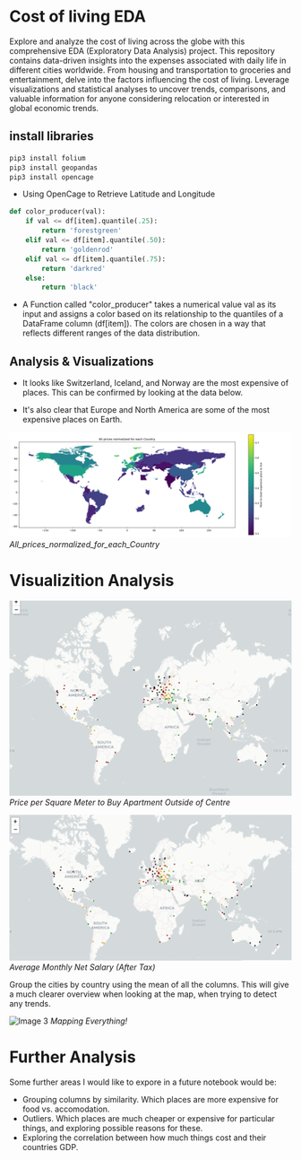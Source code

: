 # Cost of living EDA
Explore and analyze the cost of living across the globe with this comprehensive EDA (Exploratory Data Analysis) project. This repository contains data-driven insights into the expenses associated with daily life in different cities worldwide. From housing and transportation to groceries and entertainment, delve into the factors influencing the cost of living. Leverage visualizations and statistical analyses to uncover trends, comparisons, and valuable information for anyone considering relocation or interested in global economic trends.


## install libraries

```python
pip3 install folium
pip3 install geopandas
pip3 install opencage
```
* Using OpenCage to Retrieve Latitude and Longitude

```python
def color_producer(val):
    if val <= df[item].quantile(.25):
        return 'forestgreen'
    elif val <= df[item].quantile(.50):
        return 'goldenrod'
    elif val <= df[item].quantile(.75):
        return 'darkred'
    else:
        return 'black'
```
* A Function called "color_producer"  takes a numerical value val as its input and assigns a color based on its relationship to the quantiles of a DataFrame column (df[item]). The colors are chosen in a way that reflects different ranges of the data distribution.



## Analysis & Visualizations
* It looks like Switzerland, Iceland, and Norway are the most expensive of places. This can be confirmed by looking at the data below.

* It's also clear that Europe and North America are some of the most expensive places on Earth.

![Image 0](./plots/All_prices_normalized_for_each_Country.png)
*All_prices_normalized_for_each_Country*

# Visualizition Analysis


![Image 1](./plots/Price_per_Square_Meter_to_Buy_Apartment_Outside_of_Centre.png)
*Price per Square Meter to Buy Apartment Outside of Centre*

![Image 2](./plots/Average_Monthly_Net_Salary.png)
*Average Monthly Net Salary (After Tax)*

Group the cities by country using the mean of all the columns. This will give a much clearer overview when looking at the map, when trying to detect any trends.

![Image 3](./plots/all.png)
*Mapping Everything!*



# Further Analysis
Some further areas I would like to expore in a future notebook would be:

* Grouping columns by similarity. Which places are more expensive for food vs. accomodation.
* Outliers. Which places are much cheaper or expensive for particular things, and exploring possible reasons for these.
* Exploring the correlation between how much things cost and their countries GDP.

